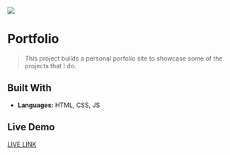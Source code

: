 ![](https://img.shields.io/badge/Microverse-blueviolet)

# Portfolio

> This project builds a personal porfolio site to showcase some of the projects that I do. 

## Built With

- **Languages:** HTML, CSS, JS

## Live Demo

[LIVE LINK](https://atnabon.github.io/)

